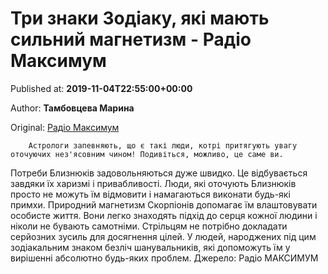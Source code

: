 
# Три знаки Зодіаку, які мають сильний магнетизм - Радіо Максимум

Published at: **2019-11-04T22:55:00+00:00**

Author: **Тамбовцева Марина**

Original: [Радіо Максимум](https://maximum.fm/tri-znaki-zodiaku-yaki-mayut-silnij-magnetizm_n169074)


        Астрологи запевняють, що є такі люди, котрі притягують увагу оточуючих нез'ясовним чином! Подивіться, можливо, це саме ви.
      
Потреби Близнюків задовольняються дуже швидко. Це відбувається завдяки їх харизмі і привабливості. Люди, які оточують Близнюків просто не можуть їм відмовити і намагаються виконати будь-які примхи.
Природний магнетизм Скорпіонів допомагає їм влаштовувати особисте життя. Вони легко знаходять підхід до серця кожної людини і ніколи не бувають самотніми.
Стрільцям не потрібно докладати серйозних зусиль для досягнення цілей. У людей, народжених під цим зодіакальним знаком безліч шанувальників, які допоможуть їм у вирішенні абсолютно будь-яких проблем.
Джерело: Радіо МАКСИМУМ
